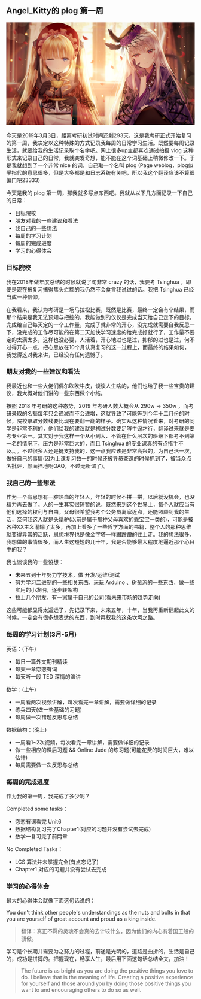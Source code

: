 ## Angel_Kitty的 plog 第一周

![plog1](./sources/2019_03_03/figure/page.jpg)

今天是2019年3月3日，距离考研初试时间还剩293天，这是我考研正式开始复习的第一周，我决定以这种特殊的方式记录我每周的日常学习生活。既然要每周记录生活，就要给我的生活记录取个名字吧。网上很多up主都喜欢通过拍摄 vlog 这种形式来记录自己的日常，我就突发奇想，能不能在这个词基础上稍微修改一下。于是我就想到了一个非常 nice 的词，自己取一个名叫 plog (Page weblog，plog似乎指代的意思很多，但是大多都是和日志系统有关吧，所以我这个翻译应该不算很偏门吧23333)

今天是我的 plog 第一周，那我就多写点东西吧。我就从以下几方面记录一下自己的日常：

- 目标院校
- 朋友对我的一些建议和看法
- 我自己的一些想法
- 每周的学习计划
- 每周的完成进度
- 学习的心得体会

### 目标院校

我在2018年做年度总结的时候就说了句非常 crazy 的话，我要考 Tsinghua 。即便是现在被复习搞得焦头烂额的我仍然不会食言我说过的话。我把 Tsinghua 已经当成一种信仰。

在我看来，我认为考研是一场马拉松比赛，既然是比赛，最终一定会有个结果，而那个结果是我无法预知与把控的，我能做到的仅仅是完成当天给自己定下的目标，完成给自己每天定的一个工作量，完成了就非常的开心，没完成就需要自我反思一下，没完成的工作尽可能的在第二天加快学习速度的给完成好就行了，工作量不要定的太满太多，这样也没必要，人活着，开心地过也是过，抑郁的过也是过，何不过得开心一点，把心思放在10个月认真复习的这一过程上，而最终的结果如何，我觉得这对我来讲，已经没有任何遗憾了。

### 朋友对我的一些建议和看法

我最近也和一些大佬们偶尔吹吹牛皮，谈谈人生啥的，他们也给了我一些宝贵的建议，我大概对他们讲的一些东西做个小结。

按照 2018 年考研的这种态势，2019 年考研人数大概会从 290w -> 350w ，而考研录取的名额每年只会递减而不会递增，这就导致了可能等到今年十二月份的时候，院校录取分数线要比现在要翻一翻的样子。确实从这种情况看来，对考研的同学是非常不利的，他们给我的建议就是初试分数要足够牛逼才行，翻译过来就是要考专业第一。其实对于我这样一个从小到大、不管在什么层次的班级下都考不到第一名的情况下，压力是非常巨大的，而且 Tsinghua 的专业课真的有点措手不及。。。不过很多人还是挺支持我的，这一点我应该是非常高兴的，为自己活一次，做好自己的事情(因为上课复习数一的时候还被导员查课的时候抓到了，被当众点名批评，颜面扫地啊QAQ，不过无所谓了)。

### 我自己的一些想法

作为一个有思想有一腔热血的年轻人，年轻的时候不拼一拼，以后就没机会，也没精力再去做了。人的一生其实很短暂的说，既然来到这个世界上，每个人就应当有他们选择的权利与自由。父母很希望我考个公务员离家近点，还能照顾到我的生活，奈何我这人就是头犟驴(以前是属于那种父母喜欢的乖宝宝一类的)，可能是被各种XX主义灌输了太多，再加上看多了一些哲学方面的书籍，整个人的那种思维就变得异常的活跃，思想境界也是像金字塔一样蹭蹭蹭的往上走。我的想法很多，我想做的事情很多，而人生这短短的几十年，我是否能够最大程度地逼近那个心目中的我？

我也谈谈我的一些设想：

- 未来五到十年努力学技术，做 开发/运维/测试
- 努力学习二进制的一些相关东西，玩玩 Arduino 、树莓派的一些东西，做一些实用的小发明，逐步转架构
- 拉上几个朋友，有一家属于自己的公司(看未来市场的趋势走向)

这些可能都显得太遥远了，先记录下来，未来五年，十年，当我再重新翻起此文的时候，一定会有很多想表达的东西，到时再叙我的这条坎坷之路。

### 每周的学习计划(3月-5月)

英语：(下午)

- 每日一篇外文期刊精读
- 每天一章恋恋有词
- 每天听一段 TED 深情的演讲

数学：(上午)

- 一周看两次视频讲解，每次看完一章讲解，需要做详细的记录
- 练兵四天(做一些基础的习题)
- 每周做一次错题反思与总结

数据结构：(晚上)

- 一周看1~2次视频，每次看完一章讲解，需要做详细的记录
- 做一些相应的课后习题 && Online Jude 的练习题(可能花费的时间巨大，难以估计)
- 每周需要做一次反思与总结

### 每周的完成进度

作为我的第一周，我完成了多少呢？

Completed some tasks：

- 恋恋有词看完 Unit6
- 数据结构复习完了Chapter1(对应的习题并没有尝试去完成)
- 数学一复习完了前两章

No Completed Tasks：

- LCS 算法并未掌握完全(有点忘记了)
- Chapter1 对应的习题并没有尝试去完成

### 学习的心得体会

最大的心得体会就像下面这句话说的：

You don't think other people's understandings as the nuts and bolts in that you are yourself of great account and proud as a king inside.

> 翻译：真正不羁的灵魂不会真的去计较什么，因为他们的内心有着国王般的骄傲。

学习是个长期并需要为之努力的过程，前途是光明的，道路是曲折的，生活是自己的，成功是拼搏的。把握现在，畅享人生，最后用下面这句话总结全文，加油！

> The future is as bright as you are doing the positive things you love to do. I believe that is the meaning of life. Creating a positive experience for yourself and those around you by doing those positive things you want to and encouraging others to do so as well.